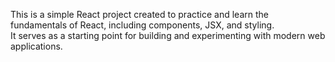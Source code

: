 This is a simple React project created to practice and learn the fundamentals of React, including components, JSX, and styling.  
It serves as a starting point for building and experimenting with modern web applications.
